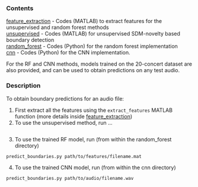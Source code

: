 ### Contents
[feature_extraction](feature_extraction) - Codes (MATLAB) to extract features for the unsupervised and random forest methods </br>
[unsupervised](unsupervised) - Codes (MATLAB) for unsupervised SDM-novelty based boundary detection </br>
[random_forest](random_forest) - Codes (Python) for the random forest implementation </br>
[cnn](cnn) - Codes (Python) for the CNN implementation. </br>

For the RF and CNN methods, models trained on the 20-concert dataset are also provided, and can be used to obtain predictions on any test audio.

### Description
To obtain boundary predictions for an audio file:
1. First extract all the features using the ```extract_features``` MATLAB function (more details inside [feature_extraction](./feature_extraction))
2. To use the unsupervised method, run ...
```

```
3. To use the trained RF model, run (from within the random_forest directory)
```
predict_boundaries.py path/to/features/filename.mat
```
4. To use the trained CNN model, run (from within the cnn directory)
```
predict_boundaries.py path/to/audio/filename.wav
```
